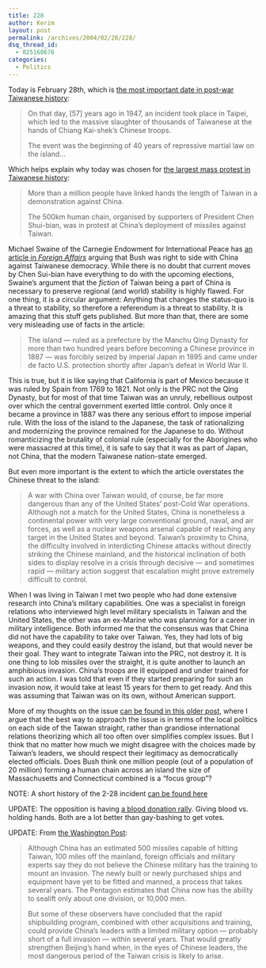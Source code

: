 ```yaml
---
title: 228
author: Kerim
layout: post
permalink: /archives/2004/02/28/228/
dsq_thread_id:
  - 825168676
categories:
  - Politics
---
```

Today is February 28th, which is <a href="http://www.taiwandc.org/228-intr.htm" onclick="_gaq.push(['_trackEvent', 'outbound-article', 'http://www.taiwandc.org/228-intr.htm', 'the most important date in post-war Taiwanese history']);" >the most important date in post-war Taiwanese history</a>:

> On that day, [57] years ago in 1947, an incident took place in Taipei, which led to the massive slaughter of thousands of Taiwanese at the hands of Chiang Kai-shek&#8217;s Chinese troops.
> 
> The event was the beginning of 40 years of repressive martial law on the island&#8230;

Which helps explain why today was chosen for <a href="http://news.bbc.co.uk/2/hi/asia-pacific/3495546.stm" onclick="_gaq.push(['_trackEvent', 'outbound-article', 'http://news.bbc.co.uk/2/hi/asia-pacific/3495546.stm', 'the largest mass protest in Taiwanese history']);" >the largest mass protest in Taiwanese history</a>:

> More than a million people have linked hands the length of Taiwan in a demonstration against China.
> 
> The 500km human chain, organised by supporters of President Chen Shui-bian, was in protest at China&#8217;s deployment of missiles against Taiwan.

Michael Swaine of the Carnegie Endowment for International Peace has <a href="http://www.foreignaffairs.org/20040301faessay83205/michael-d-swaine/trouble-in-taiwan.html?mode=print" onclick="_gaq.push(['_trackEvent', 'outbound-article', 'http://www.foreignaffairs.org/20040301faessay83205/michael-d-swaine/trouble-in-taiwan.html?mode=print', 'an article in Foreign Affairs']);" >an article in <em>Foreign Affairs</em></a> arguing that Bush was right to side with China against Taiwanese democracy. While there is no doubt that current moves by Chen Sui-bian have everything to do with the upcoming elections, Swaine&#8217;s argument that the *fiction* of Taiwan being a part of China is necessary to preserve regional (and world) stability is highly flawed. For one thing, it is a circular argument: Anything that changes the status-quo is a threat to stability, so therefore a referendum is a threat to stability. It is amazing that this stuff gets published. But more than that, there are some very misleading use of facts in the article:

> The island &#8212; ruled as a prefecture by the Manchu Qing Dynasty for more than two hundred years before becoming a Chinese province in 1887 &#8212; was forcibly seized by imperial Japan in 1895 and came under de facto U.S. protection shortly after Japan&#8217;s defeat in World War II. 

This is true, but it is like saying that California is part of Mexico because it was ruled by Spain from 1769 to 1821. Not only is the PRC not the Qing Dynasty, but for most of that time Taiwan was an unruly, rebellious outpost over which the central government exerted little control. Only once it became a province in 1887 was there any serious effort to impose imperial rule. With the loss of the island to the Japanese, the task of rationalizing and modernizing the province remained for the Japanese to do. Without romanticizing the brutality of colonial rule (especially for the Aborigines who were massacred at this time), it is safe to say that it was as part of Japan, not China, that the modern Taiwanese nation-state emerged.

But even more important is the extent to which the article overstates the Chinese threat to the island:

> A war with China over Taiwan would, of course, be far more dangerous than any of the United States&#8217; post-Cold War operations. Although not a match for the United States, China is nonetheless a continental power with very large conventional ground, naval, and air forces, as well as a nuclear weapons arsenal capable of reaching any target in the United States and beyond. Taiwan&#8217;s proximity to China, the difficulty involved in interdicting Chinese attacks without directly striking the Chinese mainland, and the historical inclination of both sides to display resolve in a crisis through decisive &#8212; and sometimes rapid &#8212; military action suggest that escalation might prove extremely difficult to control.

When I was living in Taiwan I met two people who had done extensive research into China&#8217;s military capabilities. One was a specialist in foreign relations who interviewed high level military specialists in Taiwan and the United States, the other was an ex-Marine who was planning for a career in military intelligence. Both informed me that the consensus was that China did not have the capability to take over Taiwan. Yes, they had lots of big weapons, and they could easily destroy the island, but that would never be their goal. They want to integrate Taiwan into the PRC, not destroy it. It is one thing to lob missiles over the straight, it is quite another to launch an amphibious invasion. China&#8217;s troops are ill equipped and under trained for such an action. I was told that even if they started preparing for such an invasion now, it would take at least 15 years for them to get ready. And this was assuming that Taiwan was on its own, without American support.

More of my thoughts on the issue <a href="http://test.oxus.net/archives/000267.html" onclick="_gaq.push(['_trackEvent', 'outbound-article', 'http://test.oxus.net/archives/000267.html', 'can be found in this older post']);" >can be found in this older post</a>, where I argue that the best way to approach the issue is in terms of the local politics on each side of the Taiwan straight, rather than grandiose international relations theorizing which all too often over simplifies complex issues. But I think that no matter how much we might disagree with the choices made by Taiwan&#8217;s leaders, we should respect their legitimacy as democratically elected officials. Does Bush think one million people (out of a population of 20 million) forming a human chain across an island the size of Massachusetts and Connecticut combined is a &#8220;focus group&#8221;?

NOTE: A short history of the 2-28 incident <a href="http://www.taipeitimes.com/News/edit/archives/2004/02/28/2003100472" onclick="_gaq.push(['_trackEvent', 'outbound-article', 'http://www.taipeitimes.com/News/edit/archives/2004/02/28/2003100472', 'can be found here']);" >can be found here</a>

UPDATE: The opposition is having <a href="http://www.taipeitimes.com/News/taiwan/archives/2004/02/28/2003100438" onclick="_gaq.push(['_trackEvent', 'outbound-article', 'http://www.taipeitimes.com/News/taiwan/archives/2004/02/28/2003100438', 'a blood donation rally']);" >a blood donation rally</a>. Giving blood vs. holding hands. Both are a lot better than gay-bashing to get votes.

UPDATE: From <a href="http://www.washingtonpost.com/ac2/wp-dyn/A9158-2004Mar19?language=printer" onclick="_gaq.push(['_trackEvent', 'outbound-article', 'http://www.washingtonpost.com/ac2/wp-dyn/A9158-2004Mar19?language=printer', 'the Washington Post']);" >the Washington Post</a>:

> Although China has an estimated 500 missiles capable of hitting Taiwan, 100 miles off the mainland, foreign officials and military experts say they do not believe the Chinese military has the training to mount an invasion. The newly built or newly purchased ships and equipment have yet to be fitted and manned, a process that takes several years. The Pentagon estimates that China now has the ability to sealift only about one division, or 10,000 men.
> 
> But some of these observers have concluded that the rapid shipbuilding program, combined with other acquisitions and training, could provide China&#8217;s leaders with a limited military option &#8212; probably short of a full invasion &#8212; within several years. That would greatly strengthen Beijing&#8217;s hand when, in the eyes of Chinese leaders, the most dangerous period of the Taiwan crisis is likely to arise.

